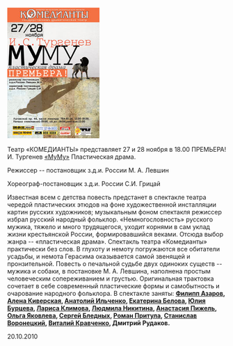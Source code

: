 [
![](image-01.jpg)
][0]


Театр «КОМЕДИАНТЫ» представляет 27 и 28 ноября в 18.00 ПРЕМЬЕРА! И. Тургенев [«МуМу»][0] Пластическая драма.


Режиссер -- постановщик з.д.и. России М. А. Левшин


Хореограф-постановщик з.д.и. России С.И. Грицай


Известная всем с детства повесть предстанет в спектакле театра чередой пластических этюдов на фоне художественной инсталляции картин русских художников; музыкальным фоном спектакля режиссер избрал русский народный фольклор. «Немногословность» русского мужика, тяжело и много трудящегося, уходит корнями в сам уклад жизни крестьянской России, формировавшийся веками. Отсюда выбор жанра -- «пластическая драма». Спектакль театра «Комедианты» практически без слов. В глухоту и немоту погружаются все обитатели усадьбы, и немота Герасима оказывается самой звенящей и пронзительной. Повесть о печальной судьбе двух одиноких существ -- мужика и собаки, в постановке М. А. Левшина, наполнена простым человеческим сопереживанием и грустью. Оригинальная трактовка сочетает в себе современный пластические формы и самобытность и очарование народного фольклора. В спектакле заняты: **[Филипп Азаров][1], [Алена Киверская][2], [Анатолий Ильченко][3], [Екатерина Белова][4], [Юлия Бурцева][5], [Лариса Климова][6], [Людмила Никитина][7], [Анастасия Пижель][8], [Ольга Яковлева][9], [Сергей Бледных][10], [Роман Притула][11], [Станислав Воронецкий][12], [Виталий Кравченко][13], [][14]Дмитрий Рудаков.**


20.10.2010

[0]: ../../performance/krepostnaya-lyubov-mumu "Крепостная любовь (Муму)"
[1]: ../../person/filipp-azarov "Филипп Азаров"
[2]: ../../person/alyona-azarova "Алёна Азарова"
[3]: ../../person/anatolii-ilchenko "Анатолий Ильченко"
[4]: ../../person/ekaterina-belova "Екатерина Белова"
[5]: ../../person/yuliya-burtseva "Юлия Бурцева"
[6]: ../../person/larisa-klimova "Лариса Климова"
[7]: ../../person/lyudmila-nikitina "Людмила Никитина"
[8]: ../../person/anastasiya-pizhel "Анастасия Пижель"
[9]: ../../person/olga-yakovleva "Ольга Яковлева"
[10]: ../../person/sergei-blednykh "Сергей Бледных"
[11]: ../../person/roman-pritula "Роман Притула"
[12]: ../../person/stanislav-voronetskii "Станислав Воронецкий"
[13]: ../../person/vitalii-kravchenko "Виталий Кравченко"
[14]: ../../person/ilya-bezruk "Илья Безрук"